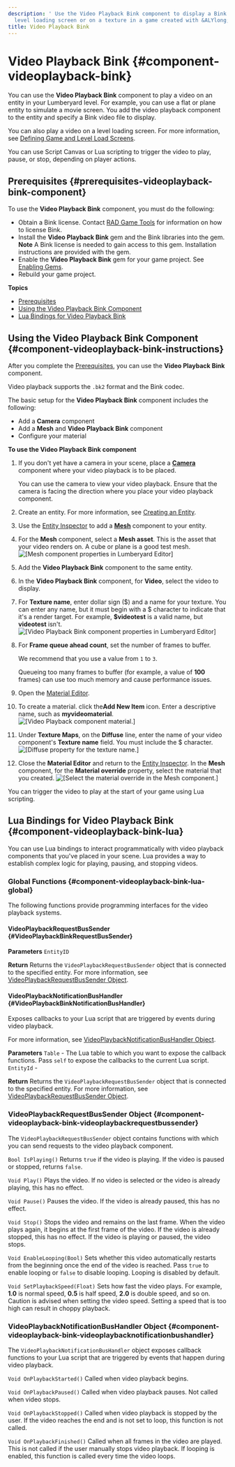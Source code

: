 ```yaml
---
description: ' Use the Video Playback Bink component to display a Bink video in a
  level loading screen or on a texture in a game created with &ALYlong;. '
title: Video Playback Bink
---
```

# Video Playback Bink {#component-videoplayback-bink}

You can use the **Video Playback Bink** component to play a video on an entity in your Lumberyard level\. For example, you can use a flat or plane entity to simulate a movie screen\. You add the video playback component to the entity and specify a Bink video file to display\.

You can also play a video on a level loading screen\. For more information, see [Defining Game and Level Load Screens](/docs/userguide/ui/editor/load-screens.md)\.

You can use Script Canvas or Lua scripting to trigger the video to play, pause, or stop, depending on player actions\.

## Prerequisites {#prerequisites-videoplayback-bink-component}

To use the **Video Playback Bink** component, you must do the following:
+ Obtain a Bink license\. Contact [RAD Game Tools](http://www.radgametools.com/bnkmain.htm) for information on how to license Bink\.
+ Install the **Video Playback Bink** gem and the Bink libraries into the gem\.
**Note**
A Bink license is needed to gain access to this gem\. Installation instructions are provided with the gem\.
+ Enable the **Video Playback Bink** gem for your game project\. See [Enabling Gems](/docs/userguide/gems/using-project-configurator.md)\.
+ Rebuild your game project\.

**Topics**
+ [Prerequisites](#prerequisites-videoplayback-bink-component)
+ [Using the Video Playback Bink Component](#component-videoplayback-bink-instructions)
+ [Lua Bindings for Video Playback Bink](#component-videoplayback-bink-lua)

## Using the Video Playback Bink Component {#component-videoplayback-bink-instructions}

 After you complete the [Prerequisites](#prerequisites-videoplayback-bink-component), you can use the **Video Playback Bink** component\.

Video playback supports the `.bk2` format and the Bink codec\.

The basic setup for the **Video Playback Bink** component includes the following:
+ Add a **Camera** component
+ Add a **Mesh** and **Video Playback Bink** component
+ Configure your material

**To use the Video Playback Bink component**

1. If you don't yet have a camera in your scene, place a **[Camera](/docs/userguide/components/camera.md)** component where your video playback is to be placed\.

   You can use the camera to view your video playback\. Ensure that the camera is facing the direction where you place your video playback component\.

1. Create an entity\. For more information, see [Creating an Entity](/docs/userguide/creating-entity.md)\.

1. Use the [Entity Inspector](/docs/userguide/components/entity-inspector.md) to add a **[Mesh](/docs/userguide/components/static-mesh.md)** component to your entity\.

1. For the **Mesh** component, select a **Mesh asset**\. This is the asset that your video renders on\. A cube or plane is a good test mesh\.
![\[Mesh component properties in Lumberyard Editor\]](/images/userguide/component/component-mesh-component-properties.png)

1. Add the **Video Playback Bink** component to the same entity\.

1.  In the **Video Playback Bink** component, for **Video**, select the video to display\.

1. For **Texture name**, enter dollar sign \($\) and a name for your texture\. You can enter any name, but it must begin with a $ character to indicate that it's a render target\. For example, **$videotest** is a valid name, but **videotest** isn't\.
![\[Video Playback Bink component properties in Lumberyard Editor\]](/images/userguide/component/component-videoplayback-bink-videoname.png)

1. For **Frame queue ahead count**, set the number of frames to buffer\.

   We recommend that you use a value from `1` to `3`\.

   Queueing too many frames to buffer \(for example, a value of **100** frames\) can use too much memory and cause performance issues\.

1. Open the [Material Editor](/docs/userguide/materials/intro.md)\.

1. To create a material\. click the**Add New Item** icon\. Enter a descriptive name, such as **myvideomaterial**\.
![\[Video Playback component material.\]](/images/userguide/component/component-videoplayback-material.png)

1. Under **Texture Maps**, on the **Diffuse** line, enter the name of your video component's **Texture name** field\. You must include the $ character\.
![\[Diffuse property for the texture name.\]](/images/userguide/component/component-videoplayback-diffuse.png)

1. Close the **Material Editor** and return to the [Entity Inspector](/docs/userguide/components/entity-inspector.md)\. In the **Mesh** component, for the **Material override** property, select the material that you created\.
![\[Select the material override in the Mesh component.\]](/images/userguide/component/component-videoplayback-override.png)

 You can trigger the video to play at the start of your game using Lua scripting\.

## Lua Bindings for Video Playback Bink {#component-videoplayback-bink-lua}

You can use Lua bindings to interact programmatically with video playback components that you've placed in your scene\. Lua provides a way to establish complex logic for playing, pausing, and stopping videos\.

### Global Functions {#component-videoplayback-bink-lua-global}

The following functions provide programming interfaces for the video playback systems\.

#### VideoPlaybackRequestBusSender {#VideoPlaybackBinkRequestBusSender}

**Parameters**
`EntityID`

**Return**
Returns the `VideoPlaybackRequestBusSender` object that is connected to the specified entity\. For more information, see [VideoPlaybackRequestBusSender Object](#component-videoplayback-bink-videoplaybackrequestbussender)\.

#### VideoPlaybackNotificationBusHandler {#VideoPlaybackBinkNotificationBusHandler}

Exposes callbacks to your Lua script that are triggered by events during video playback\.

For more information, see [VideoPlaybackNotificationBusHandler Object](#component-videoplayback-bink-videoplaybacknotificationbushandler)\.

**Parameters**
`Table` - The Lua table to which you want to expose the callback functions\. Pass `self` to expose the callbacks to the current Lua script\.
`EntityId` -

**Return**
Returns the `VideoPlaybackRequestBusSender` object that is connected to the specified entity\. For more information, see [VideoPlaybackRequestBusSender Object](#component-videoplayback-bink-videoplaybackrequestbussender)\.

### VideoPlaybackRequestBusSender Object {#component-videoplayback-bink-videoplaybackrequestbussender}

The `VideoPlaybackRequestBusSender` object contains functions with which you can send requests to the video playback component\.

`Bool IsPlaying()`
Returns `true` if the video is playing\. If the video is paused or stopped, returns `false`\.

`Void Play()`
Plays the video\. If no video is selected or the video is already playing, this has no effect\.

`Void Pause()`
Pauses the video\. If the video is already paused, this has no effect\.

`Void Stop()`
Stops the video and remains on the last frame\. When the video plays again, it begins at the first frame of the video\. If the video is already stopped, this has no effect\. If the video is playing or paused, the video stops\.

`Void EnableLooping(Bool)`
Sets whether this video automatically restarts from the beginning once the end of the video is reached\. Pass `true` to enable looping or `false` to disable looping\. Looping is disabled by default\.

`Void SetPlaybackSpeed(Float)`
Sets how fast the video plays\. For example, **1\.0** is normal speed, **0\.5** is half speed, **2\.0** is double speed, and so on\.
Caution is advised when setting the video speed\. Setting a speed that is too high can result in choppy playback\.

### VideoPlaybackNotificationBusHandler Object {#component-videoplayback-bink-videoplaybacknotificationbushandler}

The `VideoPlaybackNotificationBusHandler` object exposes callback functions to your Lua script that are triggered by events that happen during video playback\.

`Void OnPlaybackStarted()`
Called when video playback begins\.

`Void OnPlaybackPaused()`
Called when video playback pauses\. Not called when video stops\.

`Void OnPlaybackStopped()`
Called when video playback is stopped by the user\. If the video reaches the end and is not set to loop, this function is not called\.

`Void OnPlaybackFinished()`
Called when all frames in the video are played\. This is not called if the user manually stops video playback\. If looping is enabled, this function is called every time the video loops\.